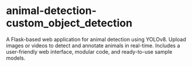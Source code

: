 # animal-detection-custom_object_detection
A Flask-based web application for animal detection using YOLOv8. Upload images or videos to detect and annotate animals in real-time. Includes a user-friendly web interface, modular code, and ready-to-use sample models.
